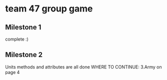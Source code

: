 # team 47 group game


## Milestone 1
complete :)

## Milestone 2
Units methods and attributes are all done
WHERE TO CONTINUE: 3.Army on page 4